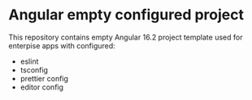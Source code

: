 # Angular empty configured project

This repository contains empty Angular 16.2 project template used for enterpise apps with configured:

- eslint
- tsconfig
- prettier config
- editor config
